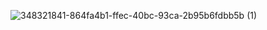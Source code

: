 ![348321841-864fa4b1-ffec-40bc-93ca-2b95b6fdbb5b (1)](https://github.com/user-attachments/assets/91caecf3-fb3f-45a0-b669-8639bd6cacdf)
